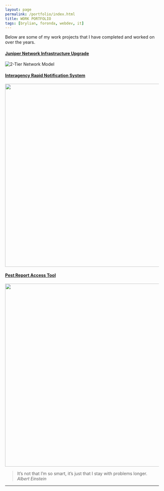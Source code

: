 ```yaml
---
layout: page
permalink: /portfolio/index.html
title: WORK PORTFOLIO
tags: [brylian, foronda, webdev, it]
---
```


Below are some of my work projects that I have completed and worked on over the years.

#### [Juniper Network Infrastructure Upgrade](http://brylianforonda.com/it/2016/05/network-infrastructure-upgrade-overview)

![2-Tier Network Model](https://dl.dropboxusercontent.com/u/33327425/images/it/2-Tier_Network_Design.png)

#### [Interagency Rapid Notification System]()

<img src="https://dl.dropboxusercontent.com/u/33327425/images/irns/IRNS_Notification_1.gif" alt="" style="width:600px;height:600px;">

#### [Pest Report Access Tool]()

<img src="https://dl.dropboxusercontent.com/u/33327425/images/webdev/PRAT_Widget_Metro.png" alt="" style="width:800px;height:600px;">

 > It’s not that I’m so smart, it’s just that I stay with problems longer. 
<cite>Albert Einstein</cite>
___

